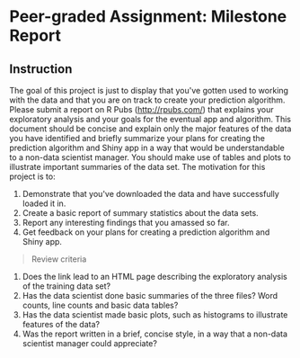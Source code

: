 # Peer-graded Assignment: Milestone Report  

## Instruction  

The goal of this project is just to display that you've gotten used to working with the data and that you are on track to create your prediction algorithm. Please submit a report on R Pubs (<http://rpubs.com/>) that explains your exploratory analysis and your goals for the eventual app and algorithm. This document should be concise and explain only the major features of the data you have identified and briefly summarize your plans for creating the prediction algorithm and Shiny app in a way that would be understandable to a non-data scientist manager. You should make use of tables and plots to illustrate important summaries of the data set. The motivation for this project is to:  
1. Demonstrate that you've downloaded the data and have successfully loaded it in.  
2. Create a basic report of summary statistics about the data sets.  
3. Report any interesting findings that you amassed so far.  
4. Get feedback on your plans for creating a prediction algorithm and Shiny app.

> Review criteria  
1. Does the link lead to an HTML page describing the exploratory analysis of the training data set?
2. Has the data scientist done basic summaries of the three files? Word counts, line counts and basic data tables?
3. Has the data scientist made basic plots, such as histograms to illustrate features of the data?
4. Was the report written in a brief, concise style, in a way that a non-data scientist manager could appreciate?
